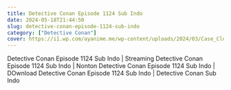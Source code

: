 ```yaml
---
title: Detective Conan Episode 1124 Sub Indo
date: 2024-05-18T21:44:50
slug: detective-conan-episode-1124-sub-indo
category: ["Detective Conan"]
cover: https://i1.wp.com/ayanime.me/wp-content/uploads/2024/03/Case_Closed_3rd_Key_Visual.jpg
---
```


<p>Detective Conan Episode 1124 Sub Indo | Streaming Detective Conan Episode 1124 Sub Indo | Nonton Detective Conan Episode 1124 Sub Indo | DOwnload Detective Conan Episode 1124 Sub Indo | Detective Conan Sub Indo</p>

